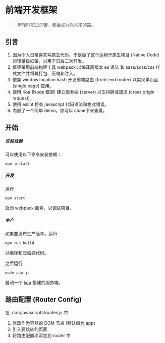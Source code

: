 # 前端开发框架

> 年轻时吃过的苦，都会成为你未来的路。

## 引言

1. 因为个人日常喜欢写原生代码，于是做了这个适用于原生项目 (Native Code) 的轻量级框架，以用于日后二次开发。
2. 框架采用前端构建工具 webpack 以编译高版本 es 语法 和 sass/scss/css 样式文件并将其打包、压缩和注入。
3. 依靠 window.location.hash 开发前端路由 (front-end router) 以实现单页面 (single page) 应用。
4. 使用 Koa (Node 框架) 建立服务端 (server) 以支持跨域请求 (cross origin request)。
5. 使用 eslint 检查 javascript 代码语法和格式错误。
6. 内置了一个简单 demo，你可以 clone下来查看。

## 开始

##### 安装依赖

可以使用以下命令安装依赖：

```
npm install
```

##### 开发

运行

```
npm start
```

启动 webpack 服务，以调试项目。

##### 生产

如果要发布生产版本，运行

```
npm run build
```

以编译和压缩源代码。

之后运行

```
node app.js
```

启动一个 [koa](https://github.com/koajs/koa) 搭建的服务端。

## 路由配置 (Router Config)

在 ./src/javascripts/routes.js 中

1. 修改作为容器的 DOM 节点 (默认值为 app)
2. 引入要跳转的页面
3. 将路由配置项添加到 router 中

####  
